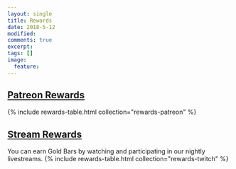 ```yaml
---
layout: single
title: Rewards
date: 2018-5-12
modified:
comments: true
excerpt:
tags: []
image:
  feature:
---
```


<h2 class="text-center"><a href="https://patreon.com/goldbargames">Patreon Rewards</a></h2>
{% include rewards-table.html collection="rewards-patreon" %}

<h2 class="text-center"><a href="https://twitch.tv/goldbargames">Stream Rewards</a></h2>
You can earn Gold Bars by watching and participating in our nightly livestreams.
{% include rewards-table.html collection="rewards-twitch" %}



